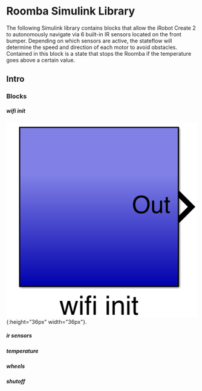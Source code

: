 # Roomba Simulink Library
The following Simulink library contains blocks that allow the iRobot Create 2 to autonomously navigate via 6 built-in IR sensors located on the front bumper. Depending on which sensors are active, the stateflow will determine the speed and direction of each motor to avoid obstacles. Contained in this block is a state that stops the Roomba if the temperature goes above a certain value.
## Intro

### Blocks
##### **wifi init**

![wifi init](https://github.com/asoussan/markdown_images/blob/master/wifi%20init.png){:height="36px" width="36px"}.

##### **ir sensors**


##### **temperature**


##### **wheels**


##### **shutoff**

